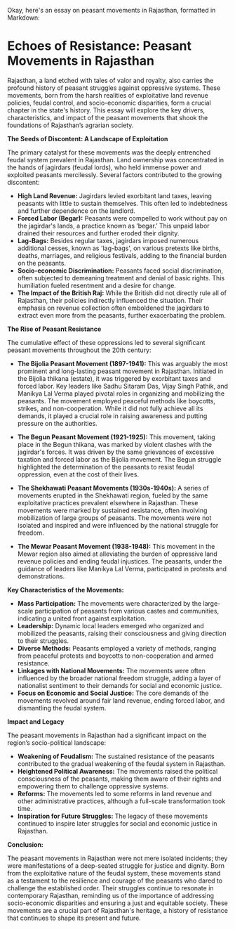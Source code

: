 Okay, here's an essay on peasant movements in Rajasthan, formatted in Markdown:

# Echoes of Resistance: Peasant Movements in Rajasthan

Rajasthan, a land etched with tales of valor and royalty, also carries the profound history of peasant struggles against oppressive systems. These movements, born from the harsh realities of exploitative land revenue policies, feudal control, and socio-economic disparities, form a crucial chapter in the state's history. This essay will explore the key drivers, characteristics, and impact of the peasant movements that shook the foundations of Rajasthan’s agrarian society.

**The Seeds of Discontent: A Landscape of Exploitation**

The primary catalyst for these movements was the deeply entrenched feudal system prevalent in Rajasthan. Land ownership was concentrated in the hands of jagirdars (feudal lords), who held immense power and exploited peasants mercilessly. Several factors contributed to the growing discontent:

* **High Land Revenue:** Jagirdars levied exorbitant land taxes, leaving peasants with little to sustain themselves. This often led to indebtedness and further dependence on the landlord.
* **Forced Labor (Begar):** Peasants were compelled to work without pay on the jagirdar's lands, a practice known as ‘begar.’ This unpaid labor drained their resources and further eroded their dignity.
* **Lag-Bags:** Besides regular taxes, jagirdars imposed numerous additional cesses, known as 'lag-bags', on various pretexts like births, deaths, marriages, and religious festivals, adding to the financial burden on the peasants.
* **Socio-economic Discrimination:** Peasants faced social discrimination, often subjected to demeaning treatment and denial of basic rights. This humiliation fueled resentment and a desire for change.
* **The Impact of the British Raj:** While the British did not directly rule all of Rajasthan, their policies indirectly influenced the situation. Their emphasis on revenue collection often emboldened the jagirdars to extract even more from the peasants, further exacerbating the problem.

**The Rise of Peasant Resistance**

The cumulative effect of these oppressions led to several significant peasant movements throughout the 20th century:

* **The Bijolia Peasant Movement (1897-1941):** This was arguably the most prominent and long-lasting peasant movement in Rajasthan. Initiated in the Bijolia thikana (estate), it was triggered by exorbitant taxes and forced labor. Key leaders like Sadhu Sitaram Das, Vijay Singh Pathik, and Manikya Lal Verma played pivotal roles in organizing and mobilizing the peasants. The movement employed peaceful methods like boycotts, strikes, and non-cooperation. While it did not fully achieve all its demands, it played a crucial role in raising awareness and putting pressure on the authorities.

* **The Begun Peasant Movement (1921-1925):** This movement, taking place in the Begun thikana, was marked by violent clashes with the jagirdar's forces. It was driven by the same grievances of excessive taxation and forced labor as the Bijolia movement. The Begun struggle highlighted the determination of the peasants to resist feudal oppression, even at the cost of their lives.

* **The Shekhawati Peasant Movements (1930s-1940s):** A series of movements erupted in the Shekhawati region, fueled by the same exploitative practices prevalent elsewhere in Rajasthan. These movements were marked by sustained resistance, often involving mobilization of large groups of peasants. The movements were not isolated and inspired and were influenced by the national struggle for freedom.

* **The Mewar Peasant Movement (1938-1948):** This movement in the Mewar region also aimed at alleviating the burden of oppressive land revenue policies and ending feudal injustices. The peasants, under the guidance of leaders like Manikya Lal Verma, participated in protests and demonstrations.

**Key Characteristics of the Movements:**

* **Mass Participation:** The movements were characterized by the large-scale participation of peasants from various castes and communities, indicating a united front against exploitation.
* **Leadership:** Dynamic local leaders emerged who organized and mobilized the peasants, raising their consciousness and giving direction to their struggles.
* **Diverse Methods:** Peasants employed a variety of methods, ranging from peaceful protests and boycotts to non-cooperation and armed resistance.
* **Linkages with National Movements:** The movements were often influenced by the broader national freedom struggle, adding a layer of nationalist sentiment to their demands for social and economic justice.
* **Focus on Economic and Social Justice:** The core demands of the movements revolved around fair land revenue, ending forced labor, and dismantling the feudal system.

**Impact and Legacy**

The peasant movements in Rajasthan had a significant impact on the region’s socio-political landscape:

* **Weakening of Feudalism:** The sustained resistance of the peasants contributed to the gradual weakening of the feudal system in Rajasthan.
* **Heightened Political Awareness:** The movements raised the political consciousness of the peasants, making them aware of their rights and empowering them to challenge oppressive systems.
* **Reforms:** The movements led to some reforms in land revenue and other administrative practices, although a full-scale transformation took time.
* **Inspiration for Future Struggles:** The legacy of these movements continued to inspire later struggles for social and economic justice in Rajasthan.

**Conclusion:**

The peasant movements in Rajasthan were not mere isolated incidents; they were manifestations of a deep-seated struggle for justice and dignity. Born from the exploitative nature of the feudal system, these movements stand as a testament to the resilience and courage of the peasants who dared to challenge the established order. Their struggles continue to resonate in contemporary Rajasthan, reminding us of the importance of addressing socio-economic disparities and ensuring a just and equitable society. These movements are a crucial part of Rajasthan's heritage, a history of resistance that continues to shape its present and future.
